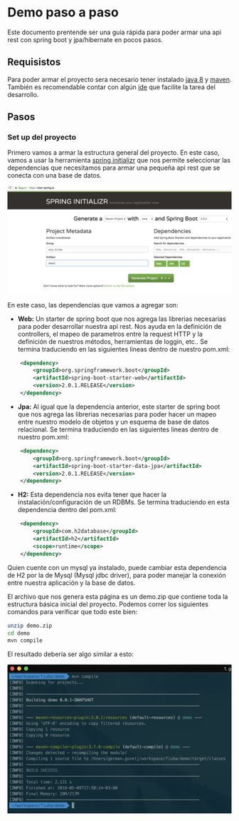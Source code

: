 # Demo paso a paso

Este documento prentende ser una guia rápida para poder armar una api rest con spring boot y jpa/hibernate en pocos pasos.


## Requisistos

Para poder armar el proyecto sera necesario tener instalado [java 8](http://www.oracle.com/technetwork/java/javase/downloads/jre8-downloads-2133155.html) y [maven](https://maven.apache.org/install.html). 
También es recomendable contar con algún [ide](https://www.jetbrains.com/idea/) que facilite la tarea del desarrollo.

## Pasos

### Set up del proyecto

Primero vamos a armar la estructura general del proyecto. En este caso, vamos a usar la herramienta [spring initializr](https://start.spring.io/) que nos permite seleccionar las dependencias que necesitamos para armar una pequeña api rest que se conecta con una base de datos. 

<img src="./images/spring-initilizr.png" alt="spring initilizr">

En este caso, las dependencias que vamos a agregar son: 

- **Web:** Un starter de spring boot que nos agrega las librerias necesarias para poder desarrollar nuestra api rest. Nos ayuda en la definición de controllers, el mapeo de parametros entre la request HTTP y la definición de nuestros métodos, herramientas de loggin, etc..
Se termina traduciendo en las siguientes lineas dentro de nuestro pom.xml:
```xml
    <dependency>
        <groupId>org.springframework.boot</groupId>
        <artifactId>spring-boot-starter-web</artifactId>
        <version>2.0.1.RELEASE</version>
    </dependency>
```

- **Jpa:** Al igual que la dependencia anterior, este starter de spring boot que nos agrega las librerias necesarias para poder hacer un mapeo entre nuestro modelo de objetos y un esquema de base de datos relacional.
Se termina traduciendo en las siguientes lineas dentro de nuestro pom.xml:
```xml
    <dependency>
        <groupId>org.springframework.boot</groupId>
        <artifactId>spring-boot-starter-data-jpa</artifactId>
        <version>2.0.1.RELEASE</version>
    </dependency>
```

- **H2:** Esta dependencia nos evita tener que hacer la instalación/configuración de un RDBMs. 
Se termina traduciendo en esta dependencia dentro del pom.xml: 
```xml
    <dependency>
        <groupId>com.h2database</groupId>
        <artifactId>h2</artifactId>
        <scope>runtime</scope>
    </dependency>
```
Quien cuente con un mysql ya instalado, puede cambiar esta dependencia de H2 por la de Mysql (Mysql jdbc driver), para poder manejar la conexión entre nuestra aplicación y la base de datos.

El archivo que nos genera esta página es un demo.zip que contiene toda la estructura básica inicial del proyecto. Podemos correr los siguientes comandos para verificar que todo este bien:

```bash
unzip demo.zip
cd demo
mvn compile
```

El resultado debería ser algo similar a esto:

<img src="./images/mvn-compile.png" alt="maven compile">
